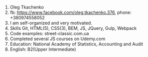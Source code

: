 1. Oleg Tkachenko
2. fb: https://www.facebook.com/oleg.tkachenko.376, phone: +380974558052
3. I am self-organized and very motivated.
4. Skills Git, HTML(5), CSS(3), BEM, JS, JQuery, Gulp, Webpack
5. Code examples: street-classic.com.ua
6. Completed several JS courses on Udemy.com
7. Education: National Academy of Statistics, Accounting and Audit
8. English: B2(Upper Intermediate)